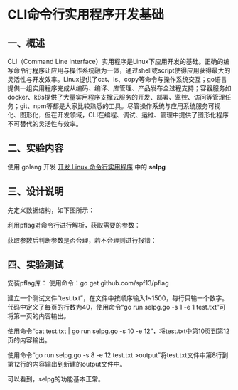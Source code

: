 # CLI命令行实用程序开发基础
## 一、概述
  CLI（Command Line Interface）实用程序是Linux下应用开发的基础。正确的编写命令行程序让应用与操作系统融为一体，通过shell或script使得应用获得最大的灵活性与开发效率。Linux提供了cat、ls、copy等命令与操作系统交互；go语言提供一组实用程序完成从编码、编译、库管理、产品发布全过程支持；容器服务如docker、k8s提供了大量实用程序支撑云服务的开发、部署、监控、访问等管理任务；git、npm等都是大家比较熟悉的工具。尽管操作系统与应用系统服务可视化、图形化，但在开发领域，CLI在编程、调试、运维、管理中提供了图形化程序不可替代的灵活性与效率。
## 二、实验内容
  使用 golang 开发 [开发 Linux 命令行实用程序](https://www.ibm.com/developerworks/cn/linux/shell/clutil/index.html) 中的 **selpg**
## 三、设计说明
  先定义数据结构，如下图所示：
  
  利用pflag对命令行进行解析，获取需要的参数：
  
  获取参数后判断参数是否合理，若不合理则进行报错：
  
## 四、实验测试
  安装pflag库：
  使用命令：go get github.com/spf13/pflag
 
  建立一个测试文件“test.txt”，在文件中按顺序输入1~1500，每行只输一个数字。
  代码中定义了每页的行数为40，使用命令“go run selpg.go -s 1 -e 1 test.txt”可将第一页的内容输出。
  
  使用命令“cat test.txt | go run selpg.go -s 10 -e 12”，将test.txt中第10页到第12页的内容输出。
  
  使用命令“go run selpg.go -s 8 -e 12 test.txt >output”将test.txt文件中第8行到第12行的内容输出到新建的output文件中。
  
  可以看到，selpg的功能基本正常。
